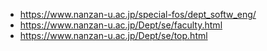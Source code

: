 

- https://www.nanzan-u.ac.jp/special-fos/dept_softw_eng/
- https://www.nanzan-u.ac.jp/Dept/se/faculty.html
- https://www.nanzan-u.ac.jp/Dept/se/top.html